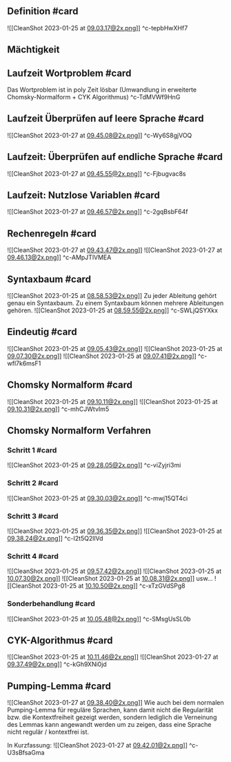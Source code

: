 ## Definition #card 
![[CleanShot 2023-01-25 at 09.03.17@2x.png]]
^c-tepbHwXHf7

## Mächtigkeit

## Laufzeit Wortproblem #card 
Das Wortproblem ist in poly Zeit lösbar (Umwandlung in erweiterte Chomsky-Normalform + CYK Algorithmus)
^c-TdMVWf9HnG

## Laufzeit Überprüfen auf leere Sprache #card 
![[CleanShot 2023-01-27 at 09.45.08@2x.png]]
^c-Wy6S8gjVOQ

## Laufzeit: Überprüfen auf endliche Sprache #card 
![[CleanShot 2023-01-27 at 09.45.55@2x.png]]
^c-Fjbugvac8s

## Laufzeit: Nutzlose Variablen #card 
![[CleanShot 2023-01-27 at 09.46.57@2x.png]]
^c-2gqBsbF64f

## Rechenregeln #card 
![[CleanShot 2023-01-27 at 09.43.47@2x.png]]
![[CleanShot 2023-01-27 at 09.46.13@2x.png]]
^c-AMpJTlVMEA

## Syntaxbaum #card 
![[CleanShot 2023-01-25 at 08.58.53@2x.png]]
Zu jeder Ableitung gehört genau ein Syntaxbaum. Zu einem Syntaxbaum können mehrere Ableitungen gehören.
![[CleanShot 2023-01-25 at 08.59.55@2x.png]]
^c-SWLjQSYXkx

## Eindeutig #card 
![[CleanShot 2023-01-25 at 09.05.43@2x.png]]
![[CleanShot 2023-01-25 at 09.07.30@2x.png]]
![[CleanShot 2023-01-25 at 09.07.41@2x.png]]
^c-wfl7k6msF1

## Chomsky Normalform #card 
![[CleanShot 2023-01-25 at 09.10.11@2x.png]]
![[CleanShot 2023-01-25 at 09.10.31@2x.png]]
^c-mhCJWtvIm5

## Chomsky Normalform Verfahren
### Schritt 1 #card 
![[CleanShot 2023-01-25 at 09.28.05@2x.png]]
^c-viZyjri3mi
### Schritt 2 #card 
![[CleanShot 2023-01-25 at 09.30.03@2x.png]]
^c-mwj15QT4ci
### Schritt 3 #card 
![[CleanShot 2023-01-25 at 09.36.35@2x.png]]
![[CleanShot 2023-01-25 at 09.38.24@2x.png]]
^c-I2t5Q2llVd
### Schritt 4 #card 
![[CleanShot 2023-01-25 at 09.57.42@2x.png]]
![[CleanShot 2023-01-25 at 10.07.30@2x.png]]
![[CleanShot 2023-01-25 at 10.08.31@2x.png]]
usw...
![[CleanShot 2023-01-25 at 10.10.50@2x.png]]
^c-xTzGVdSPg8
### Sonderbehandlung #card 
![[CleanShot 2023-01-25 at 10.05.48@2x.png]]
^c-SMsgUsSL0b

## CYK-Algorithmus #card 
![[CleanShot 2023-01-25 at 10.11.46@2x.png]]
![[CleanShot 2023-01-27 at 09.37.49@2x.png]]
^c-kGh9XNi0jd

## Pumping-Lemma #card 
![[CleanShot 2023-01-27 at 09.38.40@2x.png]]
Wie auch bei dem normalen Pumping-Lemma für reguläre Sprachen, kann damit nicht die Regularität bzw. die Kontextfreiheit gezeigt werden, sondern lediglich die Verneinung des Lemmas kann angewandt werden um zu zeigen, dass eine Sprache nicht regulär / kontextfrei ist.

In Kurzfassung:
![[CleanShot 2023-01-27 at 09.42.01@2x.png]]
^c-U3sBfsaGma


